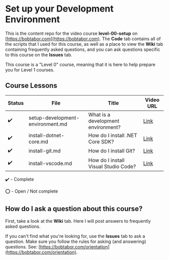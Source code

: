 # Set up your Development Environment

This is the content repo for the video course **level-00-setup** on [https://bobtabor.com](https://bobtabor.com).  The **Code** tab contains all of the scripts that I used for this course, as well as a place to view the **Wiki** tab containing frequently asked questions, and you can ask questions specific to this course on the **Issues** tab.

This course is a "Level 0" course, meaning that it is here to help prepare you for Level 1 courses.

## Course Lessons

|Status|File|Title|Video URL|
| --- | --- | --- | --- |
|:heavy_check_mark:|setup-development-environment.md|What is a development environment?|[Link](https://bobtabor.com/)|
|:heavy_check_mark:|install-dotnet-core.md|How do I install .NET Core SDK?|[Link](https://bobtabor.com/)|
|:heavy_check_mark:|install-git.md|How do I install Git?|[Link](https://bobtabor.com/)|
|:heavy_check_mark:|install-vscode.md|How do I install Visual Studio Code?|[Link](https://bobtabor.com/)|


:heavy_check_mark: - Complete

:o: - Open / Not complete

## How do I ask a question about this course?

First, take a look at the **Wiki** tab.  Here I will post answers to frequently asked questions.

If you can't find what you're looking for, use the **Issues** tab to ask a question.  Make sure you follow the rules for asking (and answering) questions.  See: [https://bobtabor.com/orientation](https://bobtabor.com/orientation).
